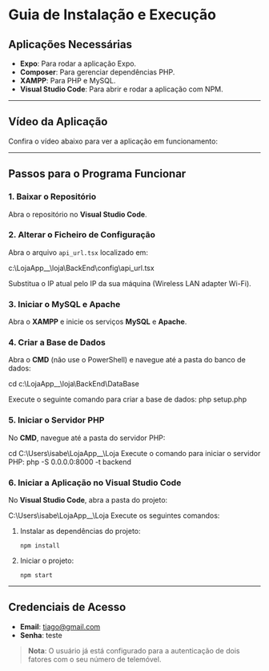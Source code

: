 # Guia de Instalação e Execução

## Aplicações Necessárias

- **Expo**: Para rodar a aplicação Expo.
- **Composer**: Para gerenciar dependências PHP.
- **XAMPP**: Para PHP e MySQL.
- **Visual Studio Code**: Para abrir e rodar a aplicação com NPM.

---

## Vídeo da Aplicação

Confira o vídeo abaixo para ver a aplicação em funcionamento:

---

## Passos para o Programa Funcionar

### 1. Baixar o Repositório
Abra o repositório no **Visual Studio Code**.

### 2. Alterar o Ficheiro de Configuração
Abra o arquivo `api_url.tsx` localizado em:

c:\LojaApp__\loja\BackEnd\config\api_url.tsx

Substitua o IP atual pelo IP da sua máquina (Wireless LAN adapter Wi-Fi).

### 3. Iniciar o MySQL e Apache
Abra o **XAMPP** e inicie os serviços **MySQL** e **Apache**.

### 4. Criar a Base de Dados
Abra o **CMD** (não use o PowerShell) e navegue até a pasta do banco de dados:

cd c:\LojaApp__\loja\BackEnd\DataBase

Execute o seguinte comando para criar a base de dados:
php setup.php

### 5. Iniciar o Servidor PHP
No **CMD**, navegue até a pasta do servidor PHP:

cd C:\Users\isabe\LojaApp__\Loja
Execute o comando para iniciar o servidor PHP:
php -S 0.0.0.0:8000 -t backend

### 6. Iniciar a Aplicação no Visual Studio Code
No **Visual Studio Code**, abra a pasta do projeto:

C:\Users\isabe\LojaApp__\Loja
Execute os seguintes comandos:
1. Instalar as dependências do projeto:
    ```
    npm install
    ```
2. Iniciar o projeto:
    ```
    npm start
    ```

---

## Credenciais de Acesso

- **Email**: tiago@gmail.com
- **Senha**: teste

> **Nota**: O usuário já está configurado para a autenticação de dois fatores com o seu número de telemóvel.
